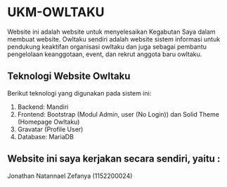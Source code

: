 # UKM-OWLTAKU
Website ini adalah website untuk menyelesaikan Kegabutan Saya dalam membuat website. Owltaku sendiri adalah website sistem informasi untuk pendukung keaktifan organisasi owltaku dan juga sebagai pembantu pengelolaan keanggotaan, event, dan rekrut anggota baru owltaku.

## Teknologi Website Owltaku
Berikut teknologi yang digunakan pada sistem ini: <br>
1. Backend: Mandiri <br>
2. Frontend: Bootstrap (Modul Admin, user (No Login)) dan Solid Theme (Homepage Owltaku) <br>
3. Gravatar (Profile User) <br>
4. Database: MariaDB <br>


## Website ini saya kerjakan secara sendiri, yaitu :
Jonathan Natannael Zefanya (1152200024)